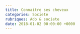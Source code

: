 ```yaml
---
title: Connaitre ses cheveux
categories: Societe
rubriques: Ado & societe
date: 2018-01-02 00:00:00 +0000
---
```

